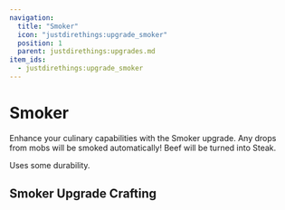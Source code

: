 ```yaml
---
navigation:
  title: "Smoker"
  icon: "justdirethings:upgrade_smoker"
  position: 1
  parent: justdirethings:upgrades.md
item_ids:
  - justdirethings:upgrade_smoker
---
```


# Smoker

Enhance your culinary capabilities with the Smoker upgrade. Any drops from mobs will be smoked automatically! Beef will be turned into Steak.

Uses some durability.

## Smoker Upgrade Crafting



<Recipe id="justdirethings:upgrade_smoker" />

